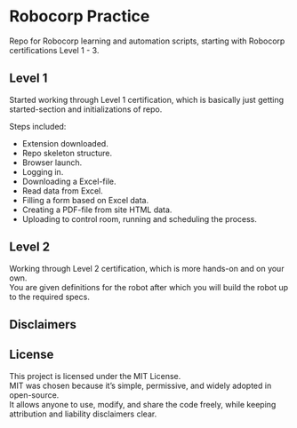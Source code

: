 # Robocorp Practice
Repo for Robocorp learning and automation scripts, starting with Robocorp certifications Level 1 - 3.

## Level 1
Started working through Level 1 certification, which is basically just getting started-section and initializations of repo.  

Steps included:
- Extension downloaded.
- Repo skeleton structure.
- Browser launch.
- Logging in.
- Downloading a Excel-file.
- Read data from Excel.
- Filling a form based on Excel data.
- Creating a PDF-file from site HTML data.
- Uploading to control room, running and scheduling the process.

## Level 2
Working through Level 2 certification, which is more hands-on and on your own.  
You are given definitions for the robot after which you will build the robot up to the required specs.

## Disclaimers

## License
This project is licensed under the MIT License.  
MIT was chosen because it’s simple, permissive, and widely adopted in open-source.  
It allows anyone to use, modify, and share the code freely, while keeping attribution and liability disclaimers clear.